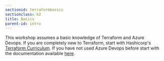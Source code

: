 ```yaml
---
sectionid: terraformbasics
sectionclass: h2
title: Basics
parent-id: intro
---
```


This workshop assumes a basic knowledge of Terraform and Azure Devops.  If you are completely new to Terraform, start with Hashicorp's [Terraform Curriculum](https://learn.hashicorp.com/terraform/).  If you have not used Azure Devops before start with the documentation available [here](https://docs.microsoft.com/en-us/azure/devops).
